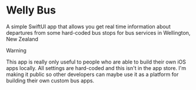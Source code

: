 # Welly Bus

A simple SwiftUI app that allows you get real time information about departures from some hard-coded bus stops for bus services in Wellington, New Zealand

> [!WARNING]
> This app is really only useful to people who are able to build their own iOS apps locally. All settings are hard-coded and this isn't in the app store. I'm making it public so other developers can maybe use it as a platform for building their own custom bus apps. 

